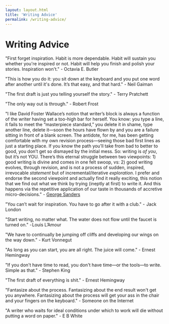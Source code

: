 ```yaml
---
layout: layout.html
title: 'Writing Advice'
permalink: /writing-advice/
---
```


# Writing Advice

"First forget inspiration. Habit is more dependable. Habit will sustain you whether you're inspired or not. Habit will help you finish and polish your stories. Inspiration won't." - Octavia E. Butler

"This is how you do it: you sit down at the keyboard and you put one word after another until it's done. It’s that easy, and that hard." - Neil Gaiman

"The first draft is just you telling yourself the story." - Terry Pratchett

"The only way out is through." - Robert Frost

"I like David Foster Wallace’s notion that writer’s block is always a function of the writer having set a too-high bar for herself. You know: you type a line, it fails to meet the “masterpiece standard,” you delete it in shame, type another line, delete it—soon the hours have flown by and you are a failure sitting in front of a blank screen. The antidote, for me, has been getting comfortable with my own revision process—seeing those bad first lines as just a starting place. If you know the path you’ll take from bad to better to good, you don’t get so dismayed by the initial mess. So: writing is *of you*, but it’s not YOU. There’s this eternal struggle between two viewpoints: 1) good writing is divine and comes in one felt swoop, vs: 2) good writing evolves, through revision, and is not a process of sudden, inspired, irrevocable *statement* but of incremental/iterative *exploration*. I prefer and endorse the second viewpoint and actually find it really exciting, this notion that we find out what we think by trying (ineptly at first) to write it. And this happens via the repetitive application of our taste in thousands of accretive micro-decisions." - [George Sanders](https://lithub.com/george-saunders-on-the-best-writing-advice-hes-received/)

"You can’t wait for inspiration. You have to go after it with a club." -  Jack London

"Start writing, no matter what. The water does not flow until the faucet is turned on." - Louis L’Amour

"We have to continually be jumping off cliffs and developing our wings on the way down." - Kurt Vonnegut

"As long as you can start, you are all right. The juice will come." - Ernest Hemingway

"If you don't have time to read, you don't have time—or the tools—to write. Simple as that." - Stephen King

"The first draft of everything is shit." - Ernest Hemingway

"Fantasize about the process. Fantasizing about the end result won't get you anywhere. Fantasizing about the process will get your ass in the chair and your fingers on the keyboard." - Someone on the Internet

"A writer who waits for ideal conditions under which to work will die without putting a word on paper." - E B White